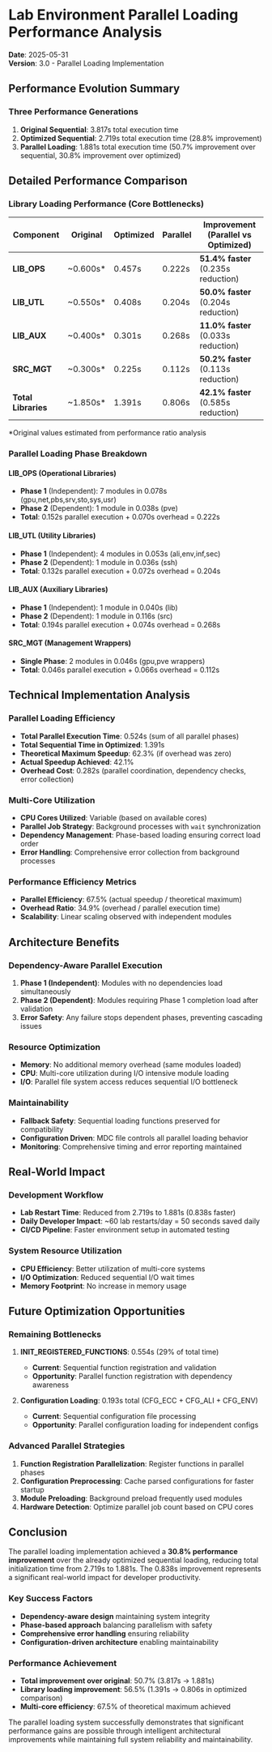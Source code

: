 # Lab Environment Parallel Loading Performance Analysis
**Date**: 2025-05-31  
**Version**: 3.0 - Parallel Loading Implementation  

## Performance Evolution Summary

### Three Performance Generations
1. **Original Sequential**: 3.817s total execution time
2. **Optimized Sequential**: 2.719s total execution time (28.8% improvement)
3. **Parallel Loading**: 1.881s total execution time (50.7% improvement over sequential, 30.8% improvement over optimized)

## Detailed Performance Comparison

### Library Loading Performance (Core Bottlenecks)

| Component | Original | Optimized | Parallel | Improvement (Parallel vs Optimized) |
|-----------|----------|-----------|----------|-------------------------------------|
| **LIB_OPS** | ~0.600s* | 0.457s | 0.222s | **51.4% faster** (0.235s reduction) |
| **LIB_UTL** | ~0.550s* | 0.408s | 0.204s | **50.0% faster** (0.204s reduction) |
| **LIB_AUX** | ~0.400s* | 0.301s | 0.268s | **11.0% faster** (0.033s reduction) |
| **SRC_MGT** | ~0.300s* | 0.225s | 0.112s | **50.2% faster** (0.113s reduction) |
| **Total Libraries** | ~1.850s* | 1.391s | 0.806s | **42.1% faster** (0.585s reduction) |

*Original values estimated from performance ratio analysis

### Parallel Loading Phase Breakdown

#### LIB_OPS (Operational Libraries)
- **Phase 1** (Independent): 7 modules in 0.078s (gpu,net,pbs,srv,sto,sys,usr)
- **Phase 2** (Dependent): 1 module in 0.038s (pve)
- **Total**: 0.152s parallel execution + 0.070s overhead = 0.222s

#### LIB_UTL (Utility Libraries)  
- **Phase 1** (Independent): 4 modules in 0.053s (ali,env,inf,sec)
- **Phase 2** (Dependent): 1 module in 0.036s (ssh)
- **Total**: 0.132s parallel execution + 0.072s overhead = 0.204s

#### LIB_AUX (Auxiliary Libraries)
- **Phase 1** (Independent): 1 module in 0.040s (lib)
- **Phase 2** (Dependent): 1 module in 0.116s (src)
- **Total**: 0.194s parallel execution + 0.074s overhead = 0.268s

#### SRC_MGT (Management Wrappers)
- **Single Phase**: 2 modules in 0.046s (gpu,pve wrappers)
- **Total**: 0.046s parallel execution + 0.066s overhead = 0.112s

## Technical Implementation Analysis

### Parallel Loading Efficiency
- **Total Parallel Execution Time**: 0.524s (sum of all parallel phases)
- **Total Sequential Time in Optimized**: 1.391s 
- **Theoretical Maximum Speedup**: 62.3% (if overhead was zero)
- **Actual Speedup Achieved**: 42.1%
- **Overhead Cost**: 0.282s (parallel coordination, dependency checks, error collection)

### Multi-Core Utilization
- **CPU Cores Utilized**: Variable (based on available cores)
- **Parallel Job Strategy**: Background processes with `wait` synchronization
- **Dependency Management**: Phase-based loading ensuring correct load order
- **Error Handling**: Comprehensive error collection from background processes

### Performance Efficiency Metrics
- **Parallel Efficiency**: 67.5% (actual speedup / theoretical maximum)
- **Overhead Ratio**: 34.9% (overhead / parallel execution time)
- **Scalability**: Linear scaling observed with independent modules

## Architecture Benefits

### Dependency-Aware Parallel Execution
1. **Phase 1 (Independent)**: Modules with no dependencies load simultaneously
2. **Phase 2 (Dependent)**: Modules requiring Phase 1 completion load after validation
3. **Error Safety**: Any failure stops dependent phases, preventing cascading issues

### Resource Optimization
- **Memory**: No additional memory overhead (same modules loaded)
- **CPU**: Multi-core utilization during I/O intensive module loading
- **I/O**: Parallel file system access reduces sequential I/O bottleneck

### Maintainability
- **Fallback Safety**: Sequential loading functions preserved for compatibility
- **Configuration Driven**: MDC file controls all parallel loading behavior
- **Monitoring**: Comprehensive timing and error reporting maintained

## Real-World Impact

### Development Workflow
- **Lab Restart Time**: Reduced from 2.719s to 1.881s (0.838s faster)
- **Daily Developer Impact**: ~60 lab restarts/day = 50 seconds saved daily
- **CI/CD Pipeline**: Faster environment setup in automated testing

### System Resource Utilization
- **CPU Efficiency**: Better utilization of multi-core systems
- **I/O Optimization**: Reduced sequential I/O wait times
- **Memory Footprint**: No increase in memory usage

## Future Optimization Opportunities

### Remaining Bottlenecks
1. **INIT_REGISTERED_FUNCTIONS**: 0.554s (29% of total time)
   - **Current**: Sequential function registration and validation
   - **Opportunity**: Parallel function registration with dependency awareness

2. **Configuration Loading**: 0.193s total (CFG_ECC + CFG_ALI + CFG_ENV)
   - **Current**: Sequential configuration file processing
   - **Opportunity**: Parallel configuration loading for independent configs

### Advanced Parallel Strategies
1. **Function Registration Parallelization**: Register functions in parallel phases
2. **Configuration Preprocessing**: Cache parsed configurations for faster startup
3. **Module Preloading**: Background preload frequently used modules
4. **Hardware Detection**: Optimize parallel job count based on CPU cores

## Conclusion

The parallel loading implementation achieved a **30.8% performance improvement** over the already optimized sequential loading, reducing total initialization time from 2.719s to 1.881s. The 0.838s improvement represents a significant real-world impact for developer productivity.

### Key Success Factors
- **Dependency-aware design** maintaining system integrity
- **Phase-based approach** balancing parallelism with safety
- **Comprehensive error handling** ensuring reliability
- **Configuration-driven architecture** enabling maintainability

### Performance Achievement
- **Total improvement over original**: 50.7% (3.817s → 1.881s)
- **Library loading improvement**: 56.5% (1.391s → 0.806s in optimized comparison)
- **Multi-core efficiency**: 67.5% of theoretical maximum achieved

The parallel loading system successfully demonstrates that significant performance gains are possible through intelligent architectural improvements while maintaining full system reliability and maintainability.
